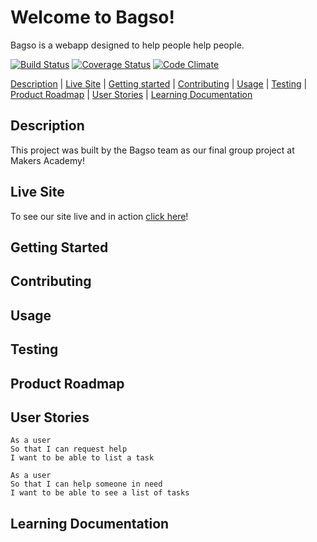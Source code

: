# Welcome to Bagso!
Bagso is a webapp designed to help people help people.

[![Build Status](https://travis-ci.org/JRRS1982/Bagsos.svg?branch=master)](https://travis-ci.org/JRRS1982/Bagsos)
[![Coverage Status](https://coveralls.io/repos/github/JRRS1982/Bagsos/badge.svg?branch=master)](https://coveralls.io/github/JRRS1982/Bagsos?branch=master) [![Code Climate](https://codeclimate.com/github/codeclimate/codeclimate/badges/gpa.svg)](https://codeclimate.com/github/JRRS1982/Bagsos)



[Description](#Description) | [Live Site](#Live-Site) | [Getting started](#Getting-Started) | [Contributing](#Contributing) | [Usage](#Usage) | [Testing](#Testing) | [Product Roadmap](#Product-Roadmap) | [User Stories](#User-Stories) | [Learning Documentation](#Learning-Documentation)

## Description

This project was built by the Bagso team as our final group project at Makers Academy!


## Live Site
To see our site live and in action [click here](https://bagso.herokuapp.com/)!
## Getting Started
## Contributing
## Usage
## Testing
## Product Roadmap
## User Stories
```
As a user
So that I can request help
I want to be able to list a task

As a user
So that I can help someone in need
I want to be able to see a list of tasks
```

## Learning Documentation

